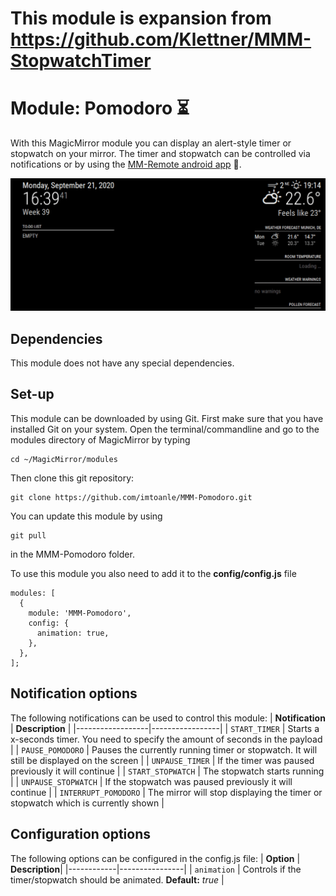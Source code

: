 # This module is expansion from https://github.com/Klettner/MMM-StopwatchTimer

# Module: Pomodoro :hourglass_flowing_sand:
With this MagicMirror module you can display an alert-style timer or stopwatch on your mirror. The timer and stopwatch can be controlled via notifications or by using the [MM-Remote android app](https://github.com/Klettner/MM-Remote) :iphone:.  

![](Timer.gif)

## Dependencies ##
This module does not have any special dependencies.

## Set-up ##
This module can be downloaded by using Git. First make sure that you have installed Git on your system. 
Open the terminal/commandline and go to the modules directory of MagicMirror by typing
```
cd ~/MagicMirror/modules
```
Then clone this git repository:
```
git clone https://github.com/imtoanle/MMM-Pomodoro.git
```
You can update this module by using
```
git pull
```
in the MMM-Pomodoro folder.
  
To use this module you also need to add it to the **config/config.js** file
```
modules: [
  {
    module: 'MMM-Pomodoro',
    config: {
      animation: true,
    },
  },
];
```
## Notification options ##
The following notifications can be used to control this module:
| **Notification** | **Description** |
|------------------|-----------------|
| ``` START_TIMER ``` | Starts a x-seconds timer. You need to specify the amount of seconds in the payload |
| ``` PAUSE_POMODORO ``` | Pauses the currently running timer or stopwatch. It will still be displayed on the screen |
| ``` UNPAUSE_TIMER ``` | If the timer was paused previously it will continue |
| ``` START_STOPWATCH ``` | The stopwatch starts running |
| ``` UNPAUSE_STOPWATCH ``` | If the stopwatch was paused previously it will continue |
| ``` INTERRUPT_POMODORO ``` | The mirror will stop displaying the timer or stopwatch which is currently shown |

## Configuration options ##
The following options can be configured in the config.js file:
| **Option** | **Description**|
|------------|----------------|
| ``` animation ``` | Controls if the timer/stopwatch should be animated. **Default:** *true* |

